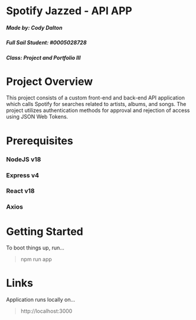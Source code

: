 # Spotify Jazzed - API APP
##### **Made by:**  Cody Dalton
##### **Full Sail Student:** #0005028728
##### **Class:** Project and Portfolio III

# Project Overview
This project consists of a custom front-end and back-end API application which calls Spotify for searches related to artists, albums, and songs. The project utilizes authentication methods for approval and rejection of access using JSON Web Tokens.

# Prerequisites
### NodeJS v18
### Express v4
### React v18
### Axios

# Getting Started
To boot things up, run...
>npm run app

# Links
Application runs locally on...
>http://localhost:3000
